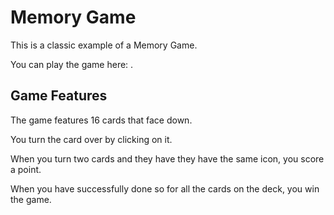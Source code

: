 # Memory Game

This is a classic example of a Memory Game.

You can play the game here: []().

## Game Features
The game features 16 cards that face down.

You turn the card over by clicking on it.

When you turn two cards and they have they have the same icon, you score a point.

When you have successfully done so for all the cards on the deck, you win the game.
